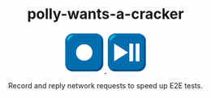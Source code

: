 <div align="center">
<h1>polly-wants-a-cracker</h1>

<a href="https://www.emojione.com/emoji/23fa">
<img height="80" width="80" alt="record" src="https://raw.githubusercontent.com/Gpx/polly-wants-a-cracker/master/other/record_button.png" />
</a>
<a href="https://www.emojione.com/emoji/23ef">
<img height="80" width="80" alt="play_pause" src="https://raw.githubusercontent.com/Gpx/polly-wants-a-cracker/master/other/play_pause.png" />
</a>

<p>Record and reply network requests to speed up E2E tests.<p>
</div>

